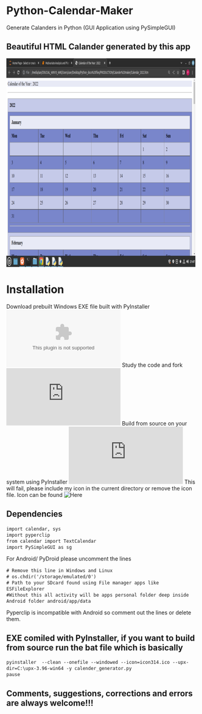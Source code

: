 # Python-Calendar-Maker
Generate Calanders in Python (GUI Application using PySimpleGUI)
## Beautiful HTML Calander generated by this app
![Calander](https://github.com/kephalian/Python-Calendar-Maker/blob/main/Screenshot%20from%202022-08-31%2021-47-00.png)
# Installation
Download prebuilt Windows EXE file built with PyInstaller ![Here](https://github.com/kephalian/Python-Calendar-Maker/blob/main/calender_generator.exe)
Study the code and fork ![Here](https://github.com/kephalian/Python-Calendar-Maker/blob/main/calender_generator.py)
Build from source on your system using PyInstaller ![Here](https://github.com/kephalian/Python-Calendar-Maker/blob/main/new_exe.bat)
This will fail, please include my icon in the current directory or remove the icon file. Icon can be found ![Here](https://github.com/kephalian/Python-Calendar-Maker/blob/main/icon314.ico)
## Dependencies
```
import calendar, sys
import pyperclip
from calendar import TextCalendar
import PySimpleGUI as sg
```

For Android/ PyDroid please uncomment the lines 
```
# Remove this line in Windows and Linux 
# os.chdir('/storage/emulated/0')
# Path to your SDcard found using File manager apps like ESFileExplorer
#Without this all activity will be apps personal folder deep inside Android folder android/app/data
```
Pyperclip is incompatible with Android so comment out the lines or delete them.

## EXE comiled with PyInstaller, if you want to build from source run the bat file which is basically
```
pyinstaller  --clean --onefile --windowed --icon=icon314.ico --upx-dir=C:\upx-3.96-win64 -y calender_generator.py
pause
```

## Comments, suggestions, corrections and errors are always welcome!!!
